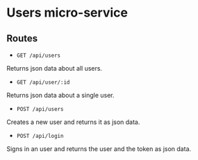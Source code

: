# Users micro-service

## Routes

- `GET /api/users`

Returns json data about all users.

- `GET /api/user/:id`

Returns json data about a single user.

- `POST /api/users`

Creates a new user and returns it as json data.

- `POST /api/login`

Signs in an user and returns the user and the token as json data.
